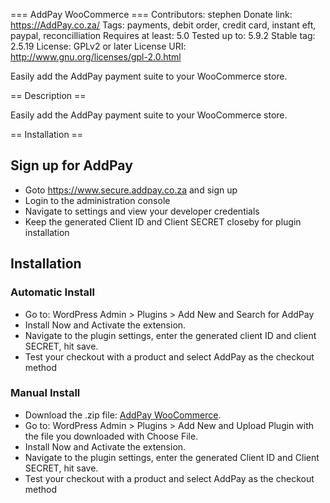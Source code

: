 === AddPay WooCommerce ===
Contributors: stephen
Donate link: https://AddPay.co.za/
Tags: payments, debit order, credit card, instant eft, paypal, reconcilliation
Requires at least: 5.0
Tested up to: 5.9.2
Stable tag: 2.5.19
License: GPLv2 or later
License URI: http://www.gnu.org/licenses/gpl-2.0.html

Easily add the AddPay payment suite to your WooCommerce store.

== Description ==

Easily add the AddPay payment suite to your WooCommerce store.

== Installation ==

## Sign up for AddPay
- Goto https://www.secure.addpay.co.za and sign up
- Login to the administration console
- Navigate to settings and view your developer credentials
- Keep the generated Client ID and Client SECRET closeby for plugin installation

## Installation

### Automatic Install
- Go to: WordPress Admin > Plugins > Add New and Search for AddPay
- Install Now and Activate the extension.
- Navigate to the plugin settings, enter the generated client ID and client SECRET, hit save.
- Test your checkout with a product and select AddPay as the checkout method

### Manual Install
- Download the .zip file: [AddPay WooCommerce](https://github.com/AddPay/woo_addpay_gateway/archive/refs/heads/master.zip).
- Go to: WordPress Admin > Plugins > Add New and Upload Plugin with the file you downloaded with Choose File.
- Install Now and Activate the extension.
- Navigate to the plugin settings, enter the generated Client ID and Client SECRET, hit save.
- Test your checkout with a product and select AddPay as the checkout method
